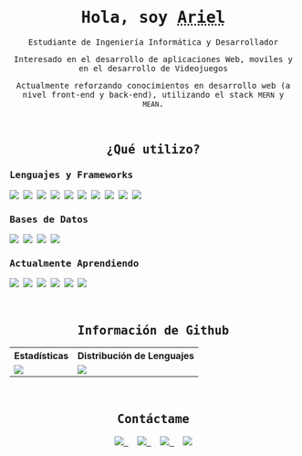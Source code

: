 <h1 align="center"><samp>Hola, soy <abbr title="Ariel Silva">Ariel</abbr></samp></h1>

<p align="center">
    <samp>
        Estudiante de Ingeniería Informática y Desarrollador
    </samp>
</p>
<p align="center">
    <samp>
        Interesado en el desarrollo de aplicaciones Web, moviles y en el desarrollo de Videojuegos
    </samp>
</p>
<p align="center">
    <samp>
        Actualmente reforzando conocimientos en desarrollo web (a nivel front-end y back-end), utilizando el stack <code>MERN</code> y <code>MEAN</code>.
    </samp>
</p>

&nbsp;

<h2 align="center"><samp>¿Qué utilizo?</samp></h2>
<h3><samp>Lenguajes y Frameworks</samp></h3>
<samp><img src="https://img.shields.io/badge/-Python-black?style=flat-squar&color=260240&logo=python&logoColor=white"></samp>&nbsp;
<samp><img src="https://img.shields.io/badge/-Django-black?style=flat-squar&color=260240&logo=django&logoColor=white"></samp>&nbsp;
<samp><img src="https://img.shields.io/badge/-Java-black?style=flat-squar&color=260240&logo=java&logoColor=white"></samp>&nbsp;
<samp><img src="https://img.shields.io/badge/-HTML-black?style=flat-squar&color=260240&logo=HTML5&logoColor=white"></samp>&nbsp;
<samp><img src="https://img.shields.io/badge/-CSS3-black?style=flat-squar&color=260240&logo=CSS3&logoColor=white"></samp>&nbsp;
<samp><img src="https://img.shields.io/badge/-Bootstrap-black?style=flat-squar&color=260240&logo=bootstrap&logoColor=white"></samp>&nbsp;
<samp><img src="https://img.shields.io/badge/-JavaScript-black?style=flat-squar&color=260240&logo=javascript&logoColor=white"></samp>&nbsp;
<samp><img src="https://img.shields.io/badge/-TypeScript-black?style=flat-squar&color=260240&logo=typescript&logoColor=white"></samp>&nbsp;
<samp><img src="https://img.shields.io/badge/-Ionic-black?style=flat-squar&color=260240&logo=ionic&logoColor=white"></samp>&nbsp;
<samp><img src="https://img.shields.io/badge/-Angular-black?style=flat-squar&color=260240&logo=angular&logoColor=white"></samp>
&nbsp;&nbsp;
<h3><samp>Bases de Datos</samp></h3>
<samp><img src="https://img.shields.io/badge/-Oracle-black?style=flat-squar&color=260240&logo=oracle&logoColor=white"></samp>&nbsp;
<samp><img src="https://img.shields.io/badge/-MySQL-black?style=flat-squar&color=260240&logo=mysql&logoColor=white"></samp>&nbsp;
<samp><img src="https://img.shields.io/badge/-SQLite-black?style=flat-squar&color=260240&logo=sqlite&logoColor=white"></samp>&nbsp;
<samp><img src="https://img.shields.io/badge/-MongoDB-black?style=flat-squar&color=260240&logo=mongodb&logoColor=white"></samp>
&nbsp;&nbsp;
<h3><samp>Actualmente Aprendiendo</samp></h3>
<samp><img src="https://img.shields.io/badge/-PostgreSQL-black?style=flat-squar&color=260240&logo=postgresql&logoColor=white"></samp>&nbsp;
<samp><img src="https://img.shields.io/badge/-Firebase-black?style=flat-squar&color=260240&logo=firebase&logoColor=white"></samp>&nbsp;
<samp><img src="https://img.shields.io/badge/-Docker-black?style=flat-squar&color=260240&logo=docker&logoColor=white"></samp>&nbsp;
<samp><img src="https://img.shields.io/badge/-React-black?style=flat-squar&color=260240&logo=react&logoColor=white"></samp>&nbsp;
<samp><img src="https://img.shields.io/badge/-C%23-black?style=flat-squar&color=260240&logo=csharp&logoColor=white"></samp>&nbsp;
<samp><img src="https://img.shields.io/badge/-Unity-black?style=flat-squar&color=260240&logo=unity&logoColor=white"></samp>

&nbsp;

<h2 align="center"><samp>Información de Github</samp></h2>
<table align="center">
    <tr>
        <th>Estadísticas</th>
        <th>Distribución de Lenguajes</th>
    </tr>
    <tr>
        <td><img src="https://github-readme-stats.vercel.app/api?username=alwexis&count_private=true&show_icons=true&theme=tokyonight&locale=es&include_all_commits=true&count_private=true"> </td>
        <td><img src="https://github-readme-stats.vercel.app/api/top-langs/?username=alwexis&langs_count=8&layout=compact&theme=tokyonight&locale=es&include_all_commits=true&count_private=true"> </td>
    </tr>
</table>

&nbsp;

<h2 align="center"><samp>Contáctame</samp></h2>
<p align="center">
    <samp>
        <a href="https://discord.com/users/776040999482032158" target="_blank">
            <img src="https://img.shields.io/badge/-Discord-black?style=for-the-badge&color=260240&logo=discord&logoColor=white">
        </a>
    </samp>&nbsp;&nbsp;&nbsp;
    <samp>
        <a href="https://www.instagram.com/alwexis._/" target="_blank">
            <img src="https://img.shields.io/badge/-Instagram-black?style=for-the-badge&color=260240&logo=instagram&logoColor=white">
        </a>
    </samp>&nbsp;&nbsp;&nbsp;
    <samp>
        <a href="https://www.linkedin.com/in/ariel-silva-rivera-a98b41223/" target="_blank">
            <img src="https://img.shields.io/badge/-Linkedin-black?style=for-the-badge&color=260240&logo=linkedin&logoColor=white">
        </a>
    </samp>&nbsp;&nbsp;&nbsp;
    <samp>
        <a href="https://twitter.com/Alwexisss" target="_blank">
            <img src="https://img.shields.io/badge/-Twitter-black?style=for-the-badge&color=260240&logo=twitter&logoColor=white">
        </a>
    </samp>
</p>
